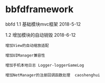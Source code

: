 # bbfdframework
bbfd
1.1 基础模块mvc框架 2018-5-12

1.2 增加模块的自动销毁 2018-6-12

    增加View的自动缩放适配
    
    增加UIManager兼容性
    
    增加手机本地日志 Logger-loggerGameLog
    
    增加NetManager的注册回调函数处理  caoshenghui
    
